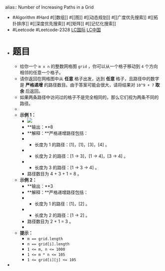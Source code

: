 alias:: Number of Increasing Paths in a Grid

- #Algorithm #Hard #[[数组]] #[[图]] #[[动态规划]] #[[广度优先搜索]] #[[拓扑排序]] #[[深度优先搜索]] #[[矩阵]] #[[记忆化搜索]]
- #Leetcode #Leetcode-2328 [LC国际](https://leetcode.com/problems/number-of-increasing-paths-in-a-grid/) [LC中国](https://leetcode.cn/problems/number-of-increasing-paths-in-a-grid/)
- # 题目
	- 给你一个 `m x n` 的整数网格图 `grid` ，你可以从一个格子移动到 `4` 个方向相邻的任意一个格子。
	- 请你返回在网格图中从 **任意** 格子出发，达到 **任意** 格子，且路径中的数字是 **严格递增** 的路径数目。由于答案可能会很大，请将结果对 `10^9 + 7` **取余** 后返回。
	- 如果两条路径中访问过的格子不是完全相同的，那么它们视为两条不同的路径。
	-
	- **示例 1：**
		- ![](https://assets.leetcode.com/uploads/2022/05/10/griddrawio-4.png)
		- **输出：**8
		- **解释：**严格递增路径包括：
		- - 长度为 1 的路径：[1]，[1]，[3]，[4] 。
		- - 长度为 2 的路径：[1 -> 3]，[1 -> 4]，[3 -> 4] 。
		- - 长度为 3 的路径：[1 -> 3 -> 4] 。
		- 路径数目为 4 + 3 + 1 = 8 。
	- **示例 2：**
		- **输出：**3
		- **解释：**严格递增路径包括：
		- - 长度为 1 的路径：[1]，[2] 。
		- - 长度为 2 的路径：[1 -> 2] 。
		- 路径数目为 2 + 1 = 3 。
		-
	- **提示：**
		- `m == grid.length`
		- `n == grid[i].length`
		- `1 <= m, n <= 1000`
		- `1 <= m * n <= 105`
		- `1 <= grid[i][j] <= 105`
-